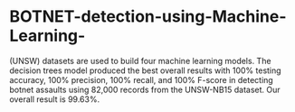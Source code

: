 # BOTNET-detection-using-Machine-Learning-
 (UNSW) datasets are used to build four machine learning models. The decision trees model produced the best overall results with 100% testing accuracy, 100% precision, 100% recall, and 100% F-score in detecting botnet assaults using 82,000 records from the UNSW-NB15 dataset. Our overall result is 99.63%.
